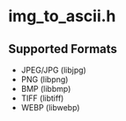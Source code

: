 # img_to_ascii.h

## Supported Formats
- JPEG/JPG (libjpg)
- PNG (libpng)
- BMP (libbmp)
- TIFF (libtiff)
- WEBP (libwebp)
